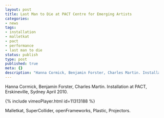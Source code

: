 ```yaml
---
layout: post
title: Last Man to Die at PACT Centre for Emerging Artists
categories:
- news
tags:
- installation
- malletkat
- pact
- performance
- last man to die
status: publish
type: post
published: true
meta: {}
description: "Hanna Cormick, Benjamin Forster, Charles Martin. Installation at PACT, Erskineville, Sydney April 2010. --> LMTD Installation at PACT Centre for Emerging"
---
```


Hanna Cormick,
Benjamin Forster,
Charles Martin.
Installation at PACT, Erskineville, Sydney
April 2010.

{% include vimeoPlayer.html id=11313188 %}

<!-- <iframe src="https://player.vimeo.com/video/11313188" width="640" height="480" frameborder="0" allow="autoplay; fullscreen" allowfullscreen></iframe> -->
<!-- <p><a href="https://vimeo.com/11313188">LMTD Installation at PACT Centre for Emerging Artists</a> from <a href="https://vimeo.com/cpmpercussion">Charles Martin</a> on <a href="https://vimeo.com">Vimeo</a>.</p> -->

Malletkat, SuperCollider, openFrameworks, Plastic, Projectors.
